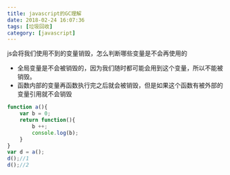 ```yaml
---
title: javascript的GC理解
date: 2018-02-24 16:07:36
tags: [垃圾回收]
category: [javascript]
---
```

js会将我们使用不到的变量销毁，怎么判断哪些变量是不会再使用的
* 全局变量是不会被销毁的，因为我们随时都可能会用到这个变量，所以不能被销毁。
* 函数内部的变量再函数执行完之后就会被销毁，但是如果这个函数有被外部的变量引用就不会销毁
```javascript
function a(){
    var b = 0;
    return function(){
        b ++;
        console.log(b);
    }
}
var d = a();
d();//1
d();//2
```
